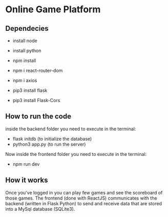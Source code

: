 # Online Game Platform

## Dependecies
* install node
* install python

* npm install
* npm i react-router-dom
* npm i axios

* pip3 install flask
* pip3 install Flask-Cors


## How to run the code
inside the backend folder you need to execute in the terminal:
* flask initdb (to initialize the database)
* python3 app.py (to run the server)

Now inside the frontend folder you need to execute in the terminal:
* npm run dev

## How it works
Once you've logged in you can play few games and see the scoreboard of those games.
The frontend (done with ReactJS) communicates with the backend (written in Flask Python) to send and receive data that are stored into a MySql database (SQLite3).

